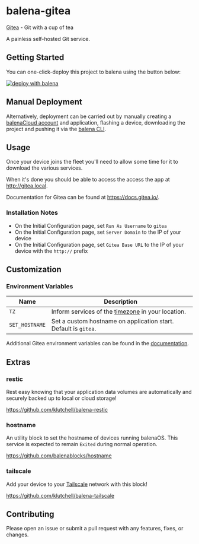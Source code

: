 # balena-gitea

[Gitea](https://gitea.io/) - Git with a cup of tea

A painless self-hosted Git service.

## Getting Started

You can one-click-deploy this project to balena using the button below:

[![deploy with balena](https://balena.io/deploy.svg)](https://dashboard.balena-cloud.com/deploy?repoUrl=https://github.com/klutchell/balena-gitea)

## Manual Deployment

Alternatively, deployment can be carried out by manually creating a [balenaCloud account](https://dashboard.balena-cloud.com) and application,
flashing a device, downloading the project and pushing it via the [balena CLI](https://github.com/balena-io/balena-cli).

## Usage

Once your device joins the fleet you'll need to allow some time for it to download the various services.

When it's done you should be able to access the access the app at <http://gitea.local>.

Documentation for Gitea can be found at <https://docs.gitea.io/>.

### Installation Notes

- On the Initial Configuration page, set `Run As Username` to `gitea`
- On the Initial Configuration page, set `Server Domain` to the IP of your device
- On the Initial Configuration page, set `Gitea Base URL` to the IP of your device with the `http://` prefix

## Customization

### Environment Variables

| Name           | Description                                                                                                       |
| -------------- | ----------------------------------------------------------------------------------------------------------------- |
| `TZ`           | Inform services of the [timezone](https://en.wikipedia.org/wiki/List_of_tz_database_time_zones) in your location. |
| `SET_HOSTNAME` | Set a custom hostname on application start. Default is `gitea`.                                                   |

Additional Gitea environment variables can be found in the [documentation](https://docs.gitea.io/en-us/install-with-docker/#managing-deployments-with-environment-variables).

## Extras

### restic

Rest easy knowing that your application data volumes are automatically and securely backed up to local or cloud storage!

<https://github.com/klutchell/balena-restic>

### hostname

An utility block to set the hostname of devices running balenaOS. This service is expected to remain `Exited` during normal operation.

<https://github.com/balenablocks/hostname>

### tailscale

Add your device to your [Tailscale](https://tailscale.com/) network with this block!

<https://github.com/klutchell/balena-tailscale>

## Contributing

Please open an issue or submit a pull request with any features, fixes, or changes.
